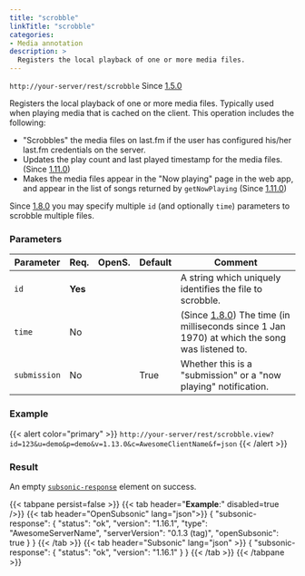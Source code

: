 ```yaml
---
title: "scrobble"
linkTitle: "scrobble"
categories:
- Media annotation
description: >
  Registers the local playback of one or more media files.
---
```


`http://your-server/rest/scrobble` Since [1.5.0](../../subsonic-versions)

Registers the local playback of one or more media files. Typically used when playing media that is cached on the client. This operation includes the following:

- "Scrobbles" the media files on last.fm if the user has configured his/her last.fm credentials on the server.
- Updates the play count and last played timestamp for the media files. (Since [1.11.0](../../subsonic-versions))
- Makes the media files appear in the "Now playing" page in the web app, and appear in the list of songs returned by `getNowPlaying` (Since [1.11.0](../../subsonic-versions))

Since [1.8.0](../../subsonic-versions) you may specify multiple `id` (and optionally `time`) parameters to scrobble multiple files.

### Parameters

| Parameter | Req. | OpenS. | Default | Comment |
| --- | --- | --- | --- | --- |
| `id` | **Yes** |   |  | A string which uniquely identifies the file to scrobble. |
| `time` | No  |  |   | (Since [1.8.0](../../subsonic-versions)) The time (in milliseconds since 1 Jan 1970) at which the song was listened to. |
| `submission` | No | | True | Whether this is a "submission" or a "now playing" notification. |

### Example

{{< alert color="primary" >}} `http://your-server/rest/scrobble.view?id=123&u=demo&p=demo&v=1.13.0&c=AwesomeClientName&f=json` {{< /alert >}}

### Result

An empty [`subsonic-response`](../../responses/subsonic-response) element on success.

{{< tabpane persist=false >}}
{{< tab header="**Example**:" disabled=true />}}
{{< tab header="OpenSubsonic" lang="json">}}
{
  "subsonic-response": {
    "status": "ok",
    "version": "1.16.1",
    "type": "AwesomeServerName",
    "serverVersion": "0.1.3 (tag)",
    "openSubsonic": true
  }
}
{{< /tab >}}
{{< tab header="Subsonic" lang="json" >}}
{
  "subsonic-response": {
    "status": "ok",
    "version": "1.16.1"
  }
}
{{< /tab >}}
{{< /tabpane >}}

